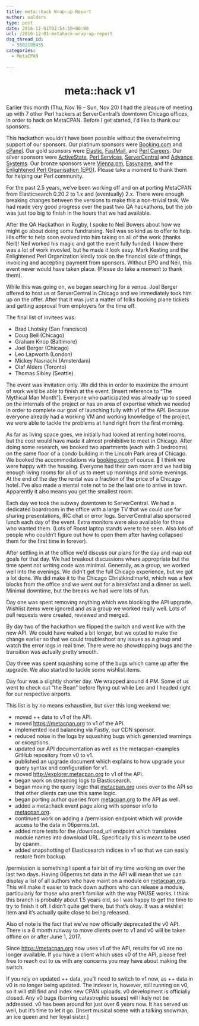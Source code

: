 ```yaml
---
title: meta::hack Wrap-up Report
author: oalders
type: post
date: 2016-12-01T02:54:10+00:00
url: /2016-12-01-metahack-wrap-up-report
dsq_thread_id:
  - 5502199435
categories:
  - MetaCPAN

---
```

<h1 style="text-align: center;">
  meta::hack v1
</h1>

Earlier this month (Thu, Nov 16 &#8211; Sun, Nov 20) I had the pleasure of meeting up with 7 other Perl hackers at ServerCentral’s downtown Chicago offices, in order to hack on MetaCPAN. Before I get started, I'd like to thank our sponsors.

This hackathon wouldn't have been possible without the overwhelming support of our sponsors. Our platinum sponsors were [Booking.com][1] and [cPanel][2]. Our gold sponsors were [Elastic][3], [FastMail][4], and [Perl Careers][5]. Our silver sponsors were [ActiveState][6], [Perl Services][7], [ServerCentral][8] and [Advance Systems][9]. Our bronze sponsors were [Vienna.pm][10], [Easyname][11], and the [Enlightened Perl Organisation (EPO)][12]. Please take a moment to thank them for helping our Perl community.

For the past 2.5 years, we’ve been working off and on at porting MetaCPAN from Elasticsearch 0.20.2 to 1.x and (eventually) 2.x. There were enough breaking changes between the versions to make this a non-trivial task. We had made very good progress over the past two QA hackathons, but the job was just too big to finish in the hours that we had available.

After the QA Hackathon in Rugby, I spoke to Neil Bowers about how we might go about doing some fundraising. Neil was so kind as to offer to help. His offer to help soon evolved into him taking on all of the work (thanks Neil)! Neil worked his magic and got the event fully funded. I know there was a lot of work invovled, but he made it look easy. Mark Keating and the Enlightened Perl Organization kindly took on the financial side of things, invoicing and accepting payment from sponsors. Without EPO and Neil, this event never would have taken place. (Please do take a moment to thank them).

While this was going on, we began searching for a venue. Joel Berger offered to host us at ServerCentral in Chicago and we immediately took him up on the offer. After that it was just a matter of folks booking plane tickets and getting approval from employers for the time off.

The final list of invitees was:

  * Brad Lhotsky (San Francisco)
  * Doug Bell (Chicago)
  * Graham Knop (Baltimore)
  * Joel Berger (Chicago)
  * Leo Lapworth (London)
  * Mickey Nasriachi (Amsterdam)
  * Olaf Alders (Toronto)
  * Thomas Sibley (Seattle)

The event was invitation only. We did this in order to maximize the amount of work we’d be able to finish at the event. [Insert reference to “The Mythical Man Month”]. Everyone who participated was already up to speed on the internals of the project or has an area of expertise which we needed in order to complete our goal of launching fully with v1 of the API. Because everyone already had a working VM and working knowledge of the project, we were able to tackle the problems at hand right from the first morning.

As far as living space goes, we initially had looked at renting hotel rooms, but the cost would have made it almost prohibitive to meet in Chicago. After doing some research, we booked two apartments (each with 3 bedrooms) on the same floor of a condo building in the Lincoln Park area of Chicago. We booked the accommodations via [booking.com][13] of course. 🙂 I think we were happy with the housing. Everyone had their own room and we had big enough living rooms for all of us to meet up mornings and some evenings. At the end of the day the rental was a fraction of the price of a Chicago hotel. I’ve also made a mental note not to be the last one to arrive in town. Apparently it also means you get the smallest room.

Each day we took the subway downtown to ServerCentral. We had a dedicated boardroom in the office with a large TV that we could use for sharing presentations, IRC chat or error logs. ServerCentral also sponsored lunch each day of the event. Extra monitors were also available for those who wanted them. (Lots of Roost laptop stands were to be seen. Also lots of people who couldn’t figure out how to open them after having collapsed them for the first time in forever).

After settling in at the office we’d discuss our plans for the day and map out goals for that day. We had breakout discussions where appropriate but the time spent not writing code was minimal. Generally, as a group, we worked well into the evenings. We didn’t get the full Chicago experience, but we got a lot done. We did make it to the Chicago Christkindlmarkt, which was a few blocks from the office and we went out for a breakfast and a dinner as well. Minimal downtime, but the breaks we had were lots of fun.

Day one was spent removing anything which was blocking the API upgrade. Wishlist items were ignored and as a group we worked really well. Lots of pull requests were created, reviewed and merged.

By day two of the hackathon we flipped the switch and went live with the new API. We could have waited a bit longer, but we opted to make the change earlier so that we could troubleshoot any issues as a group and watch the error logs in real time. There were no showstopping bugs and the transition was actually pretty smooth.

Day three was spent squashing some of the bugs which came up after the upgrade. We also started to tackle some wishlist items.

Day four was a slightly shorter day. We wrapped around 4 PM. Some of us went to check out “the Bean” before flying out while Leo and I headed right for our respective airports.

This list is by no means exhaustive, but over this long weekend we:

  * moved ++ data to v1 of the API.
  * moved <https://metacpan.org> to v1 of the API.
  * implemented load balancing via Fastly, our CDN sponsor.
  * reduced noise in the logs by squashing bugs which generated warnings or exceptions.
  * updated our API documentation as well as the metacpan-examples GitHub repository from v0 to v1.
  * published an upgrade document which explains to how upgrade your query syntax and configuration for v1.
  * moved <http://explorer.metacpan.org> to v1 of the API.
  * began work on streaming logs to Elasticsearch.
  * began moving the query logic that [metacpan.org][14] uses over to the API so that other clients can use this same logic.
  * began porting author queries from [metacpan.org][14] to the API as well.
  * added a meta::hack event page along with sponsor info to [metacpan.org][14].
  * continued work on adding a /permission endpoint which will provide access to the data in 06perms.txt.
  * added more tests for the /download_url endpoint which translates module names into download URL. Specifically this is meant to be used by cpanm.
  * added snapshotting of Elasticsearch indices in v1 so that we can easily restore from backup.

/permission is something I spent a fair bit of my time working on over the last two days. Having 06perms.txt data in the API will mean that we can display a list of all authors who have maint on a module on [metacpan.org][14]. This will make it easier to track down authors who can release a module, particularly for those who aren’t familiar with the way PAUSE works. I think this branch is probably about 1.5 years old, so I was happy to get the time to try to finish it off. I didn’t quite get there, but that’s okay. It was a wishlist item and it’s actually quite close to being released.

Also of note is the fact that we’ve now officially deprecated the v0 API. There is a 6 month runway to move clients over to v1 and v0 will be taken offline on or after June 1, 2017.

Since <https://metacpan.org> now uses v1 of the API, results for v0 are no longer available. If you have a client which uses v0 of the API, please feel free to reach out to us with any concerns you may have about making the switch.

If you rely on updated ++ data, you’ll need to switch to v1 now, as ++ data in v0 is no longer being updated. The indexer is, however, still running on v0, so it will still find and index new CPAN uploads. v0 development is officially closed. Any v0 bugs (barring catastrophic issues) will likely not be addressed. v0 has been around for just over 6 years now. It has served us well, but it’s time to let it go. [Insert musical scene with a talking snowman, an ice queen and her loyal sister.]

 [1]: https://www.booking.com
 [2]: http://cpanel.com/
 [3]: https://www.elastic.co/
 [4]: https://www.fastmail.com/
 [5]: http://Perl.careers/
 [6]: http://www.activestate.com/perl
 [7]: http://www.perl-services.de
 [8]: https://www.servercentral.com/
 [9]: https://advancesystemsinc.com/
 [10]: https://www.meetup.com/Vienna-Perl-Mongers/
 [11]: http://easyname.at/
 [12]: https://www.enlightenedperl.org/
 [13]: http://booking.com
 [14]: http://metacpan.org
